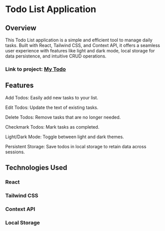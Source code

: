 # Todo List Application
## Overview
<p>
  This Todo List application is a simple and efficient tool to manage daily tasks. Built with React, Tailwind CSS, and Context API, it offers a seamless user experience with features like light and dark mode, local storage for data persistence, and intuitive CRUD operations.
</p>

<h3>Link to project: <a href="https://mytoodooo.netlify.app/" target="_blank">My Todo</a></h3>

## Features
<p>Add Todos: Easily add new tasks to your list.</p>
<p>Edit Todos: Update the text of existing tasks.</p>
<p>Delete Todos: Remove tasks that are no longer needed.</p>
<p>Checkmark Todos: Mark tasks as completed.</p>
<p>Light/Dark Mode: Toggle between light and dark themes.</p>
<p>Persistent Storage: Save todos in local storage to retain data across sessions.</p>

## Technologies Used

<h3>React</h3>
<h3>Tailwind CSS</h3>
<h3>Context API</h3>
<h3>Local Storage</h3>
